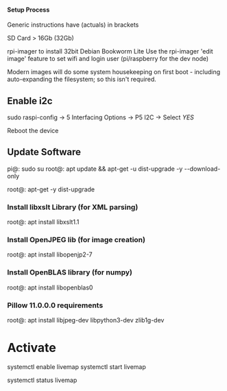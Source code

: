 #### Setup Process

Generic instructions have (actuals) in brackets

SD Card > 16Gb (32Gb) 

rpi-imager to install 32bit Debian Bookworm Lite 
Use the rpi-imager 'edit image' feature to set wifi and login user (pi/raspberry for the dev node)

Modern images will do some system housekeeping on first boot - including auto-expanding the filesystem; so this isn't required.

## Enable i2c
sudo raspi-config
-> 5 Interfacing Options
-> P5 I2C
-> Select *YES*

Reboot the device

## Update Software

pi@<hostname>: sudo su
root@<hostname>: apt update && apt-get -u dist-upgrade -y --download-only

root@<hostname>: apt-get -y dist-upgrade

### Install libxslt Library (for XML parsing)

root@<hostname>: apt install libxslt1.1  

### Install OpenJPEG lib (for image creation)

root@<hostmame>: apt install libopenjp2-7

### Install OpenBLAS library (for numpy)

root@<hostname>: apt install libopenblas0

### Pillow 11.0.0.0 requirements
root@<hostname>: apt install libjpeg-dev libpython3-dev zlib1g-dev


# Activate

systemctl enable livemap
systemctl start livemap

systemctl status livemap
